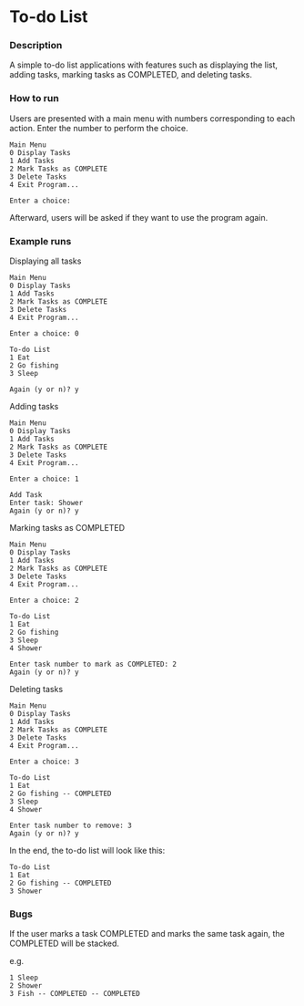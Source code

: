 # To-do List

### Description
A simple to-do list applications with features such as
displaying the list, adding tasks, marking tasks as COMPLETED,
and deleting tasks. 

### How to run
Users are presented with a main menu with numbers corresponding to each 
action. Enter the number to perform the choice.

	Main Menu
	0 Display Tasks
	1 Add Tasks
	2 Mark Tasks as COMPLETE
	3 Delete Tasks
	4 Exit Program...
	
	Enter a choice: 
	
Afterward, users will be asked if they want to use the program again.

### Example runs
Displaying all tasks
	
 	Main Menu
	0 Display Tasks
	1 Add Tasks
	2 Mark Tasks as COMPLETE
	3 Delete Tasks
	4 Exit Program...
	
	Enter a choice: 0
	
	To-do List
	1 Eat
	2 Go fishing
	3 Sleep
	
	Again (y or n)? y

Adding tasks

	Main Menu
	0 Display Tasks
	1 Add Tasks
	2 Mark Tasks as COMPLETE
	3 Delete Tasks
	4 Exit Program...
	
	Enter a choice: 1
	
	Add Task
	Enter task: Shower
	Again (y or n)? y

 Marking tasks as COMPLETED
 
	Main Menu
	0 Display Tasks
	1 Add Tasks
	2 Mark Tasks as COMPLETE
	3 Delete Tasks
	4 Exit Program...
	
	Enter a choice: 2
	
	To-do List
	1 Eat
	2 Go fishing
	3 Sleep
	4 Shower
	
	Enter task number to mark as COMPLETED: 2
	Again (y or n)? y
	
Deleting tasks

	Main Menu
	0 Display Tasks
	1 Add Tasks
	2 Mark Tasks as COMPLETE
	3 Delete Tasks
	4 Exit Program...
	
	Enter a choice: 3
	
	To-do List
	1 Eat
	2 Go fishing -- COMPLETED
	3 Sleep
	4 Shower
	
	Enter task number to remove: 3
	Again (y or n)? y

In the end, the to-do list will look like this:
	
 	To-do List
	1 Eat
	2 Go fishing -- COMPLETED
	3 Shower


### Bugs
If the user marks a task COMPLETED and marks the same task again, 
the COMPLETED will be stacked.

e.g.

	1 Sleep 
	2 Shower 
	3 Fish -- COMPLETED -- COMPLETED
